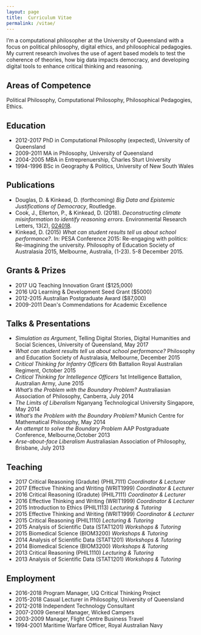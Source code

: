 ```yaml
---
layout: page
title:  Curriculum Vitae
permalink: /vitae/
---
```


I’m a computational philosopher at the University of Queensland with a focus on political philosophy, digital ethics, and philosophical pedagogies.  My current research involves the use of agent based models to test the coherence of theories, how big data impacts democracy, and developing digital tools to enhance critical thinking and reasoning.


## Areas of Competence

Political Philosophy, Computational Philosophy, Philosophical Pedagogies, Ethics.


## Education

  - 2012-2017 PhD in Computational Philosophy (expected), University of Queensland
  - 2009-2011 MA in Philosophy, University of Queensland
  - 2004-2005 MBA in Entreprenuership, Charles Sturt University
  - 1994-1996 BSc in Geography & Politics, University of New South Wales


## Publications

  - Douglas, D. & Kinkead, D. (forthcoming) _Big Data and Epistemic Justifications of Democracy_, Routledge.
  - Cook, J., Ellerton, P., & Kinkead, D. (2018). _Deconstructing climate misinformation to identify reasoning errors_. Environmental Research Letters, 13(2), [024018](http://iopscience.iop.org/article/10.1088/1748-9326/aaa49f).
  - Kinkead, D. (2015) _What can student results tell us about school performance?_. In: PESA Conference 2015: Re-engaging with politics: Re-imagining the university. Philosophy of Education Society of Australasia 2015, Melbourne, Australia, (1-23). 5-8 December 2015.              


## Grants & Prizes

  - 2017 UQ Teaching Innovation Grant ($125,000)
  - 2016 UQ Learning & Development Seed Grant ($5000)
  - 2012-2015 Australian Postgraduate Award ($87,000)
  - 2009-2011 Dean's Commendations for Academic Excellence


## Talks & Presentations

  - _Simulation as Argument_, Telling Digital Stories, Digital Humanities and Social Sciences, University of Queensland, May 2017
  - _What can student results tell us about school performance?_ Philosophy and Education Society of Australasia, Melbourne, December 2015
  - _Critical Thinking for Infantry Officers_ 6th Battalion Royal Australian Regiment, October 2015
  - _Critical Thinking for Intellegence Officers_ 1st Intelligence Battalion, Australian Army, June 2015
  - _What’s the Problem with the Boundary Problem?_ Australiasian Association of Philosophy, Canberra, July 2014 
  - _The Limits of Liberalism_ Nganyang Technological University Singapore, May 2014 
  - _What’s the Problem with the Boundary Problem?_ Munich Centre for Mathematical Philosophy, May 2014
  - _An attempt to solve the Boundary Problem_ AAP Postgraduate Conference, Melbourne,October 2013
  - _Arse-about-face Liberalism_ Australiasian Association of Philosophy, Brisbane, July 2013


## Teaching

  - 2017 Critical Reasoning (Gradute) (PHIL7111) _Coordinator & Lecturer_
  - 2017 Effective Thinking and Writing (WRIT1999) _Coordinator & Lecturer_
  - 2016 Critical Reasoning (Gradute) (PHIL7111) _Coordinator & Lecturer_
  - 2016 Effective Thinking and Writing (WRIT1999) _Coordinator & Lecturer_
  - 2015 Introduction to Ethics (PHIL1113) _Lecturing & Tutoring_
  - 2015 Effective Thinking and Writing (WRIT1999) _Coordinator & Lecturer_
  - 2015 Critical Reasoning (PHIL1110) _Lecturing & Tutoring_
  - 2015 Analysis of Scientific Data (STAT1201) _Workshops & Tutoring_
  - 2015 Biomedical Science (BIOM3200) _Workshops & Tutoring_
  - 2014 Analysis of Scientific Data (STAT1201) _Workshops & Tutoring_
  - 2014 Biomedical Science (BIOM3200) _Workshops & Tutoring_
  - 2013 Critical Reasoning (PHIL1110) _Lecturing & Tutoring_
  - 2013 Analysis of Scientific Data (STAT1201) _Workshops & Tutoring_
  

## Employment

  - 2016-2018 Program Manager, UQ Critical Thinking Project
  - 2015-2018 Casual Lecturer in Philosophy, University of Queensland
  - 2012-2018 Independent Technology Consultant
  - 2007-2009 General Manager, Wicked Campers
  - 2003-2009 Manager, Flight Centre Business Travel
  - 1994-2001 Maritime Warfare Officer, Royal Australian Navy
